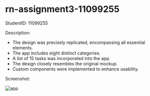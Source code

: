 # rn-assignment3-11099255

 StudentID: 11099255

Description:

- The design was precisely replicated, encompassing all essential elements.
- The app includes eight distinct categories.
- A list of 15 tasks was incorporated into the app.
- The design closely resembles the original mockup.
- Custom components were implemented to enhance usability.

Screenshot:

![app](./screeenshot.jpg)
